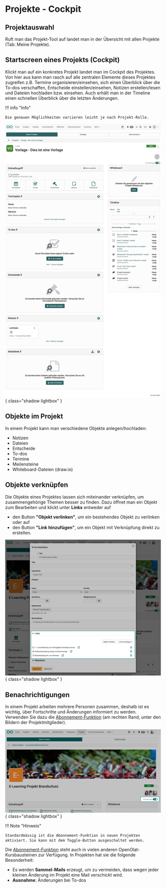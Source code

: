 # Projekte - Cockpit

## Projektauswahl 

Ruft man das Projekt-Tool auf landet man in der Übersicht mit allen Projekte (Tab: Meine Projekte). 

## Startscreen eines Projekts (Cockpit)

Klickt man auf ein konkretes Projekt landet man im Cockpit des Projektes. Von hier aus kann man rasch auf alle zentralen Elemente dieses Projektes zugreifen z.B. Termine organisieren/einsehen, sich einen Überblick über die To-dos verschaffen, Entscheide einstellen/einsehen, Notizen erstellen/lesen und Dateien hochladen bzw. einsehen. Auch erhält man in der Timeline einen schnellen Überblick über die letzten Änderungen. 

!!! info "Info"

    Die genauen Möglichkeiten variieren leicht je nach Projekt-Rolle. 


![projekt_erstellt_aus_vorlage_v1_de.png](assets/projekt_erstellt_aus_vorlage_v2_de.png){ class="shadow lightbox" }


## Objekte im Projekt

In einem Projekt kann man verschiedene Objekte anlegen/hochladen:

* Notizen
* Dateien
* Entscheide
* To-dos
* Termine
* Meilensteine
* Whiteboard-Dateien (draw.io)


## Objekte verknüpfen

Die Objekte eines Projektes lassen sich miteinander verknüpfen, um zusammengehörige Themen besser zu finden. Dazu öffnet man ein Objekt zum Bearbeiten und klickt unter **Links** entweder auf

* den Button **"Objekt verlinken"**, um ein bestehendes Objekt zu verlinken oder auf 
* den Button **"Link hinzufügen"**, um ein Objekt mit Verknüpfung direkt zu erstellen.

![project_links_v1_de.png](assets/project_links_v1_de.png){ class="shadow lightbox" }



## Benachrichtigungen

In einem Projekt arbeiten mehrere Personen zusammen, deshalb ist es wichtig, über Fortschritte und Änderungen informiert zu werden. Verwenden Sie dazu die [Abonnement-Funktion](../personal_menu/Personal_Tools.de.md#subscriptions) (am rechten Rand, unter den Bildern der Projektmitglieder).

![project_abo_v1_de.png](assets/project_abo_v1_de.png){ class="shadow lightbox" }

!!! Note "Hinweis"

    Standardmässig ist die Abonnement-Funktion in neuen Projekten aktiviert. Sie kann mit dem Toggle-Button ausgeschaltet werden.


Die [Abonnement-Funktion](../personal_menu/Personal_Tools.de.md#subscriptions) steht auch in vielen anderen OpenOlat-Kursbausteinen zur Verfügung. In Projekten hat sie die folgende Besonderheit:

* Es werden **Sammel-Mails** erzeugt, um zu vermeiden, dass wegen jeder kleinen Änderung im Projekt eine Mail verschickt wird.
* **Ausnahme**: Änderungen bei To-dos


